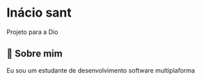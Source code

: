
# Inácio sant

Projeto para a Dio


## 🚀 Sobre mim
Eu sou um estudante de desenvolvimento software multiplaforma
